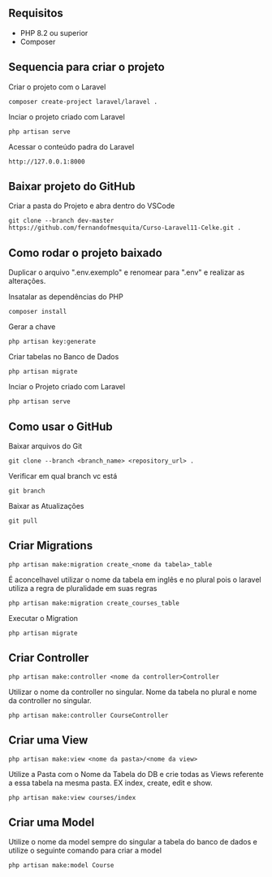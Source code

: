 ## Requisitos

* PHP 8.2 ou superior
* Composer


## Sequencia para criar o projeto

Criar o projeto com o Laravel
```
composer create-project laravel/laravel .
```

Inciar o projeto criado com Laravel
```
php artisan serve
```

Acessar o conteúdo padra do Laravel
```
http://127.0.0.1:8000
```


## Baixar projeto do GitHub
Criar a pasta do Projeto e abra dentro do VSCode

```
git clone --branch dev-master https://github.com/fernandofmesquita/Curso-Laravel11-Celke.git .
```


## Como rodar o projeto baixado

Duplicar o arquivo ".env.exemplo" e renomear para ".env" e realizar as alterações. <br>

Insatalar as dependências do PHP
```
composer install
```

Gerar a chave
```
php artisan key:generate
```

Criar tabelas no Banco de Dados
```
php artisan migrate
```

Inciar o Projeto criado com Laravel
```
php artisan serve
```

## Como usar o GitHub

Baixar arquivos do Git
```
git clone --branch <branch_name> <repository_url> .
```

Verificar em qual branch vc está
```
git branch
```

Baixar as Atualizações
```
git pull
```

## Criar Migrations

```
php artisan make:migration create_<nome da tabela>_table
```

É aconcelhavel utilizar o nome da tabela em inglês e no plural pois o laravel utiliza a regra de pluralidade em suas regras

```
php artisan make:migration create_courses_table
```

Executar o Migration

```
php artisan migrate
```

## Criar Controller
```
php artisan make:controller <nome da controller>Controller
```

Utilizar o nome da controller no singular. Nome da tabela no plural e nome da controller no singular.
```
php artisan make:controller CourseController
```

## Criar uma View
```
php artisan make:view <nome da pasta>/<nome da view>
```

Utilize a Pasta com o Nome da Tabela do DB e crie todas as Views referente a essa tabela na mesma pasta. EX index, create, edit e show.
```
php artisan make:view courses/index
```

## Criar uma Model

Utilize o nome da model sempre do singular a tabela do banco de dados e utilize o seguinte comando para criar a model

```
php artisan make:model Course
```